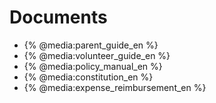 # Documents

* {% @media:parent_guide_en %}
* {% @media:volunteer_guide_en %}
* {% @media:policy_manual_en %}
* {% @media:constitution_en %}
* {% @media:expense_reimbursement_en %}

